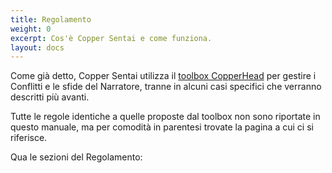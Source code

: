 ```yaml
---
title: Regolamento
weight: 0
excerpt: Cos'è Copper Sentai e come funziona.
layout: docs
---
```

Come già detto, Copper Sentai utilizza il [toolbox CopperHead](https://www.facebook.com/groups/EpigoniGDR/permalink/2318526081604479) per gestire i Conflitti e le sfide del Narratore, tranne in alcuni casi specifici che verranno descritti più avanti. 

Tutte le regole identiche a quelle proposte dal toolbox non sono riportate in questo manuale, ma per comodità in parentesi trovate la pagina a cui ci si riferisce. 

Qua le sezioni del Regolamento:
